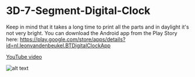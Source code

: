 # 3D-7-Segment-Digital-Clock

Keep in mind that it takes a long time to print all the parts and in daylight it's not very bright.
You can download the Android app from the Play Story here: https://play.google.com/store/apps/details?id=nl.leonvandenbeukel.BTDigitalClockApp

[YouTube video](https://youtu.be/QDYH36tWzoY)

![alt text](https://github.com/leonvandenbeukel/3D-7-Segment-Digital-Clock/blob/master/Schema.png)
